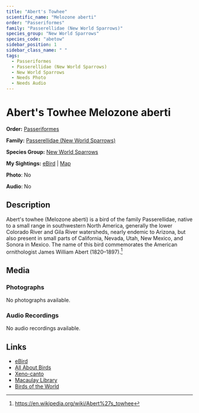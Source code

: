 ```yaml
---
title: "Abert's Towhee"
scientific_name: "Melozone aberti"
order: "Passeriformes"
family: "Passerellidae (New World Sparrows)"
species_group: "New World Sparrows"
species_code: "abetow"
sidebar_position: 1
sidebar_class_name: " "
tags: 
  - Passeriformes
  - Passerellidae (New World Sparrows)
  - New World Sparrows
  - Needs Photo
  - Needs Audio
---
```


# Abert's Towhee <span className='sci_name'>Melozone aberti</span>

**Order:** [Passeriformes](/tags/passeriformes)

**Family:** [Passerellidae (New World Sparrows)](/tags/passerellidae-new-world-sparrows)

**Species Group:** [New World Sparrows](/tags/new-world-sparrows)

**My Sightings:** [eBird](https://ebird.org/lifelist?r=world&time=life&spp=abetow) | [Map](/map?species_code=abetow)

**Photo**: No 

**Audio**: No

## Description
Abert's towhee (Melozone aberti) is a bird of the family Passerellidae, native to a small range in southwestern North America, generally the lower Colorado River and Gila River watersheds, nearly endemic to Arizona, but also present in small parts of California, Nevada, Utah, New Mexico, and Sonora in Mexico. The name of this bird commemorates the American ornithologist James William Abert (1820–1897).[^1]

[^1]: https://en.wikipedia.org/wiki/Abert%27s_towhee

## Media
### Photographs
No photographs available.

### Audio Recordings
No audio recordings available.

## Links
* [eBird](https://ebird.org/species/abetow) 
* [All About Birds](https://www.allaboutbirds.org/guide/abetow) 
* [Xeno-canto](https://www.xeno-canto.org/species/melozone-aberti) 
* [Macaulay Library](https://search.macaulaylibrary.org/catalog?taxonCode=abetow&sort=rating_rank_desc)
* [Birds of the World](https://birdsoftheworld.org/bow/species/abetow)
